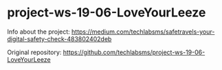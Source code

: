 # project-ws-19-06-LoveYourLeeze
Info about the project: https://medium.com/techlabsms/safetravels-your-digital-safety-check-483802402deb

Original repository: https://github.com/techlabsms/project-ws-19-06-LoveYourLeeze
